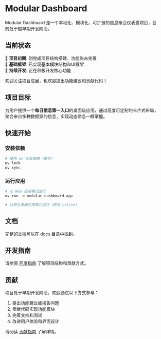 # Modular Dashboard

Modular Dashboard 是一个本地化、模块化、可扩展的信息聚合仪表盘项目，目前处于超早期开发阶段。

## 当前状态

🚧 **项目初期**: 刚完成项目结构搭建，功能尚未完善  
🚧 **基础框架**: 已实现基本模块结构和UI框架  
🚧 **持续开发**: 正在积极开发核心功能  

欢迎关注项目进展，也欢迎提出功能建议和贡献代码！

## 项目目标

为用户提供一个**每日信息第一入口**的桌面级应用，通过高度可定制的卡片式布局，聚合来自多种数据源的信息，实现动态信息一眼掌握。

## 快速开始

### 安装依赖

```bash
# 使用 uv 安装依赖（推荐）
uv lock
uv sync
```

### 运行应用

```bash
# 以 Web 应用模式运行
uv run -m modular_dashboard.app

# 以原生桌面应用模式运行（修改 native）
```

## 文档

完整的文档可以在 [docs](./docs/README.md) 目录中找到。

## 开发指南

请参阅 [开发指南](./docs/development/index.md) 了解项目结构和贡献方式。

## 贡献

项目处于早期开发阶段，欢迎通过以下方式参与：

1. 提出功能建议或报告问题
2. 贡献代码实现功能模块
3. 完善文档和测试
4. 改进用户体验和界面设计

请阅读 [贡献指南](./docs/development/contributing.md) 了解详情。
